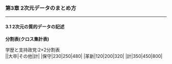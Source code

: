 ### 第3章 2次元データのまとめ方  
---

#### 3.1 2次元の質的データの記述  
**分割表(クロス集計表)**  

学歴と支持政党:2×2分割表  
||大卒|その他|計|
|保守|230|250|480|
|革新|120|200|320|
|計|350|450|800|
